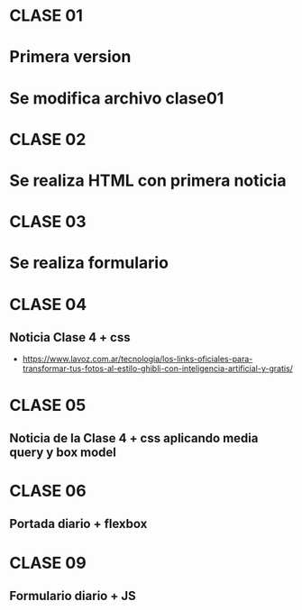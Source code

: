 # CLASE 01
# Primera version
# Se modifica archivo clase01

# CLASE 02
# Se realiza HTML con primera noticia

# CLASE 03
# Se realiza formulario

# CLASE 04
## Noticia Clase 4 + css

- https://www.lavoz.com.ar/tecnologia/los-links-oficiales-para-transformar-tus-fotos-al-estilo-ghibli-con-inteligencia-artificial-y-gratis/

# CLASE 05
## Noticia de la Clase 4 + css aplicando media query y box model

# CLASE 06
## Portada diario + flexbox

# CLASE 09
## Formulario diario + JS